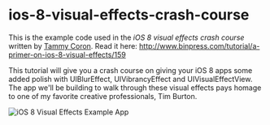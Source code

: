 ios-8-visual-effects-crash-course
=================================

This is the example code used in the *iOS 8 visual effects crash course* written by [Tammy Coron](https://twitter.com/Paradox927). Read it here: http://www.binpress.com/tutorial/a-primer-on-ios-8-visual-effects/159

This tutorial will give you a crash course on giving your iOS 8 apps some added polish with UIBlurEffect, UIVibrancyEffect and UIVisualEffectView. The app we'll be building to walk through these visual effects pays homage to one of my favorite creative professionals, Tim Burton.

![iOS 8 Visual Effects Example App](http://www.binpress.com/images/uploads/39055/ios-8-visual-effects.png)